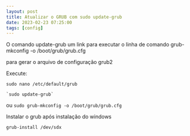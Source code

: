 ```yaml
---
layout: post
title: Atualizar o GRUB com sudo update-grub
date: 2023-02-23 07:25:00 
tags: [config]
---
```


O comando update-grub um link para executar o linha de comando
grub-mkconfig -o /boot/grub/grub.cfg 

para gerar o arquivo de configuração grub2

Execute:

    sudo nano /etc/default/grub

    `sudo update-grub` 
ou
    `sudo grub-mkconfig -o /boot/grub/grub.cfg`


Instalar o grub após instalação do windows

    grub-install /dev/sdx
